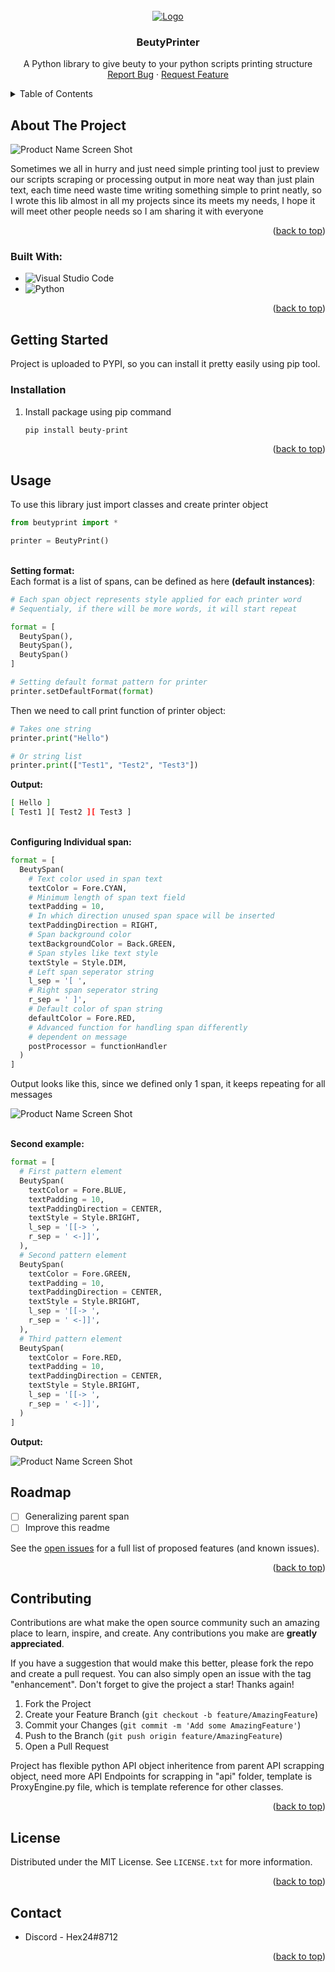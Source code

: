 <!-- 
<a name="readme-top"></a>

[![Contributors][contributors-shield]][contributors-url]
[![Forks][forks-shield]][forks-url]
[![Stargazers][stars-shield]][stars-url]
[![Issues][issues-shield]][issues-url]
[![MIT License][license-shield]][license-url]
[![LinkedIn][linkedin-shield]][linkedin-url]



<!-- PROJECT LOGO -->
<br />
<div align="center">
  <a href="https://github.com/Hex2424/ProxyRipper">
    <img src="./images/logo.png" alt="Logo">
  </a>

<h3 align="center">BeutyPrinter</h3>

  <p align="center">
    A Python library to give beuty to your python scripts printing structure
    <br />
    <!-- <br>
    <a href="https://github.com/Hex2424/ProxyRipper">View Demo</a>
    · -->
    <a href="https://github.com/Hex2424/ProxyRipper/issues">Report Bug</a>
    ·
    <a href="https://github.com/Hex2424/ProxyRipper/issues">Request Feature</a>
  </p>
</div>



<!-- TABLE OF CONTENTS -->
<details>
  <summary>Table of Contents</summary>
  <ol>
    <li>
      <a href="#about-the-project">About The Project</a>
      <ul>
        <li><a href="#built-with">Built With</a></li>
      </ul>
    </li>
    <li>
      <a href="#getting-started">Getting Started</a>
      <ul>
        <li><a href="#prerequisites">Prerequisites</a></li>
        <li><a href="#installation">Installation</a></li>
      </ul>
    </li>
    <li><a href="#usage">Usage</a></li>
    <li><a href="#roadmap">Roadmap</a></li>
    <li><a href="#contributing">Contributing</a></li>
    <li><a href="#license">License</a></li>
    <li><a href="#contact">Contact</a></li>
    <li><a href="#acknowledgments">Acknowledgments</a></li>
  </ol>
</details>



<!-- ABOUT THE PROJECT -->
## About The Project

![Product Name Screen Shot](images/home.png)

Sometimes we all in hurry and just need simple printing tool just to preview our scripts scraping or processing output in more neat way than just plain text, each time need waste time writing something simple to print neatly, so I wrote this lib almost in all my projects since its meets my needs, I hope it will meet other people needs so I am sharing it with everyone

<p align="right">(<a href="#readme-top">back to top</a>)</p>



### Built With:

* ![Visual Studio Code](https://img.shields.io/badge/Visual%20Studio%20Code-0078d7.svg?style=for-the-badge&logo=visual-studio-code&logoColor=white)
* ![Python](https://img.shields.io/badge/python-3670A0?style=for-the-badge&logo=python&logoColor=ffdd54)
<p align="right">(<a href="#readme-top">back to top</a>)</p>



<!-- GETTING STARTED -->
## Getting Started

Project is uploaded to PYPI, so you can install it pretty easily using pip tool.

### Installation

1. Install package using pip command
   ```sh
   pip install beuty-print
   ```

<p align="right">(<a href="#readme-top">back to top</a>)</p>


<!-- USAGE EXAMPLES -->
## Usage

To use this library just import classes and create printer object
```python
from beutyprint import *

printer = BeutyPrint()
```
<br>**Setting format:**
<br>Each format is a list of spans, can be defined as here **(default instances)**:

```python
# Each span object represents style applied for each printer word
# Sequentialy, if there will be more words, it will start repeat

format = [
  BeutySpan(),
  BeutySpan(),
  BeutySpan()
]

# Setting default format pattern for printer
printer.setDefaultFormat(format)
```
Then we need to call print function of printer object:
```python
# Takes one string
printer.print("Hello")

# Or string list
printer.print(["Test1", "Test2", "Test3"])
```
**Output:**
```sh
[ Hello ]
[ Test1 ][ Test2 ][ Test3 ]
```

<br>**Configuring Individual span:**
<br>
```python
format = [
  BeutySpan(
    # Text color used in span text
    textColor = Fore.CYAN,
    # Minimum length of span text field
    textPadding = 10,
    # In which direction unused span space will be inserted
    textPaddingDirection = RIGHT,
    # Span background color
    textBackgroundColor = Back.GREEN,
    # Span styles like text style
    textStyle = Style.DIM,
    # Left span seperator string
    l_sep = '[ ',
    # Right span seperator string
    r_sep = ' ]',
    # Default color of span string
    defaultColor = Fore.RED,
    # Advanced function for handling span differently 
    # dependent on message
    postProcessor = functionHandler
  )
]
```
Output looks like this, since we defined only 1 span, it keeps repeating for all messages

![Product Name Screen Shot](images/span_example.png)

<br>**Second example:**
<br>
```python
format = [
  # First pattern element
  BeutySpan(
    textColor = Fore.BLUE,
    textPadding = 10,
    textPaddingDirection = CENTER,
    textStyle = Style.BRIGHT,
    l_sep = '[[-> ',
    r_sep = ' <-]]',
  ),
  # Second pattern element
  BeutySpan(
    textColor = Fore.GREEN,
    textPadding = 10,
    textPaddingDirection = CENTER,
    textStyle = Style.BRIGHT,
    l_sep = '[[-> ',
    r_sep = ' <-]]',
  ),
  # Third pattern element
  BeutySpan(
    textColor = Fore.RED,
    textPadding = 10,
    textPaddingDirection = CENTER,
    textStyle = Style.BRIGHT,
    l_sep = '[[-> ',
    r_sep = ' <-]]',
  )
]
```
**Output:**

![Product Name Screen Shot](images/span_example2.png)



<!-- ROADMAP -->
## Roadmap

- [ ] Generalizing parent span
- [ ] Improve this readme

See the [open issues](https://github.com/Hex2424/ProxyRipper/issues) for a full list of proposed features (and known issues).

<p align="right">(<a href="#readme-top">back to top</a>)</p>



<!-- CONTRIBUTING -->
## Contributing

Contributions are what make the open source community such an amazing place to learn, inspire, and create. Any contributions you make are **greatly appreciated**.

If you have a suggestion that would make this better, please fork the repo and create a pull request. You can also simply open an issue with the tag "enhancement".
Don't forget to give the project a star! Thanks again!

1. Fork the Project
2. Create your Feature Branch (`git checkout -b feature/AmazingFeature`)
3. Commit your Changes (`git commit -m 'Add some AmazingFeature'`)
4. Push to the Branch (`git push origin feature/AmazingFeature`)
5. Open a Pull Request

Project has flexible python API object inheritence from parent API scrapping object, need more API Endpoints for scrapping in "api" folder, template is ProxyEngine.py file, which is template reference for other classes.

<p align="right">(<a href="#readme-top">back to top</a>)</p>



<!-- LICENSE -->
## License

Distributed under the MIT License. See `LICENSE.txt` for more information.

<p align="right">(<a href="#readme-top">back to top</a>)</p>



<!-- CONTACT -->
## Contact

* Discord - Hex24#8712


<p align="right">(<a href="#readme-top">back to top</a>)</p>
